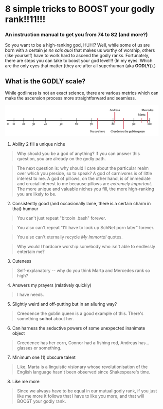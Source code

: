 # 8 simple tricks to BOOST your godly rank!!11!!!
### An instruction manual to get you from 74 to 82 (and more?)

So you want to be a high-ranking god, HUH!? Well, while some of us are born with a certain *je ne sais quoi* that makes us worthy of worship, others (like yourself) have to work hard to ascend the godly ranks. Fortunately, there are steps you can take to boost your god level!!! (In my eyes. Which are the only eyes that matter (they are after all superhuman (aka **GODLY**)).)

## What is the GODLY scale?
While godliness is not an exact science, there are various metrics which can make the ascension process more straightforward and seamless.


![Godliness isn't an exact science, but there are various metrics which can make the ascension process more straightforward and seamless.!](/how2begodly.png "The Approximate Godly Scale")

1. Ability 2 fill a unique niche


  > Why should you be a god of anything? If you can answer this question, you are already on the godly path. 
  
  > The next question is: why should I care about the particular realm over which you preside, so to speak? A god of carnivores is of little interest to me. A god of pillows, on the other hand, is of immediate and crucial interest to me because pillows are *extremely important*. The more unique and valuable niches you fill, the more high-ranking you are likely to be. 


2.  Consistently good (and occasionally lame, there is a certain charm in that) humour

  > You can't just repeat "bitcoin .bash" forever.

  > You also can't repeat "I'll have to look up SchNet porn later" forever.

  > You also can't eternally recycle *My Immortal* quotes.

  > Why would I hardcore worship somebody who isn't able to endlessly entertain me?


3. Cuteness

  > Self-explanatory -- why do you think Marta and Mercedes rank so high?


4. Answers my prayers (relatively quickly)

  > I have needs. 


5. Slightly weird and off-putting but in an alluring way?

  > Creedence the goblin queen is a good example of this. There's something **so hot** about her.


6. Can harness the seductive powers of some unexpected inanimate object

  > Creedence has her corn, Connor had a fishing rod, Andreas has... glasses or something.


7. Minimum one (1) obscure talent

  > Like, Marta is a linguistic visionary whose revolutionisation of the English language hasn't been observed since Shakespeare's time.


8. Like me more

  > Since we always have to be equal in our mutual godly rank, if you just like me more it follows that I have to like you more, and that will BOOST your godly rank.



